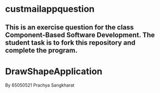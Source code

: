 # custmailappquestion
This is an exercise question for the class Component-Based Software Development.
The student task is to fork this repository and complete the program.
-------------------------------------------

# DrawShapeApplication
By 65050521 Prachya Sangkharat
